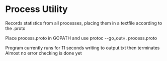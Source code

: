 # Process Utility

Records statistics from all processes, placing them in a textfile according to the .proto

Place process.proto in GOPATH and use protoc --go_out=. process.proto

Program currently runs for 11 seconds writing to output.txt then terminates
Almost no error checking is done yet

